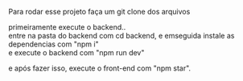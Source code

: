 Para rodar esse projeto faça um git clone dos arquivos

primeiramente execute o backend.. <br/>
entre na pasta do backend com cd backend, e emseguida instale as dependencias com "npm i"<br/>
e execute o backend com "npm run dev"<br/>

e após fazer isso, execute o front-end com "npm star".
